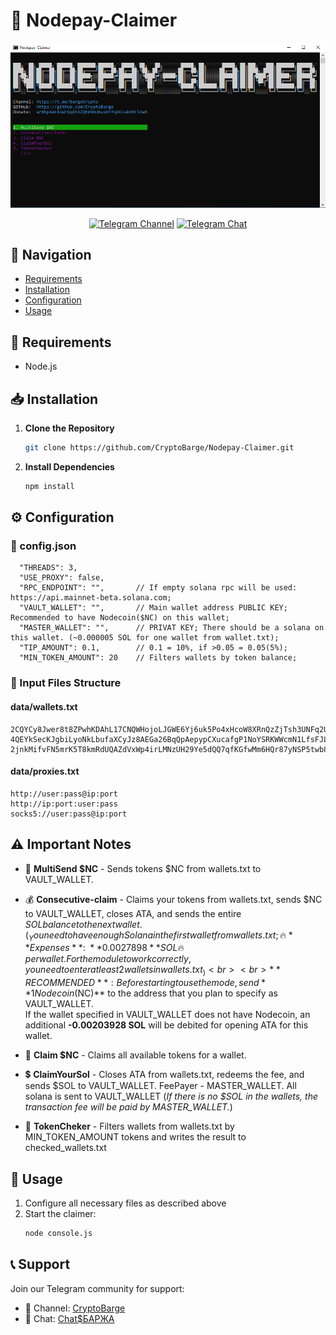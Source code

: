 # 🧲 Nodepay-Claimer

<div>
<p align="center">
  <img src="./image/console.png" alt="Nodepay Claimer Console" width="600"/>
  
  <p align="center">
    <a href="https://t.me/BargeCrypto"><img src="https://img.shields.io/badge/CryptoBarge_|_Subscribe_⚓-5B00FF?style=for-the-badge&logo=telegram&logoColor=white" alt="Telegram Channel"></a>
    <a href="https://t.me/+nbpTp74UTnVmMmM6"><img src="https://img.shields.io/badge/Crypto$БАРЖА_|_Chat_💬-5B00FF?style=for-the-badge&logo=telegram&logoColor=white" alt="Telegram Chat"></a>
</div>

## 🔎 Navigation

- [Requirements](#-requirements)
- [Installation](#-installation)
- [Configuration](#%EF%B8%8F-configuration)
- [Usage](#-usage)

## 📑 Requirements

- Node.js

## 📥 Installation

1. **Clone the Repository**
   ```bash
   git clone https://github.com/CryptoBarge/Nodepay-Claimer.git
   ```
2. **Install Dependencies**
   ```bash
   npm install
   ```

## ⚙️ Configuration

### 📁 config.json

```json5
  "THREADS": 3,
  "USE_PROXY": false,
  "RPC_ENDPOINT": "",       // If empty solana rpc will be used: https://api.mainnet-beta.solana.com;
  "VAULT_WALLET": "",       // Main wallet address PUBLIC KEY; Recommended to have Nodecoin($NC) on this wallet;
  "MASTER_WALLET": "",      // PRIVAT KEY; There should be a solana on this wallet. (~0.000005 SOL for one wallet from wallet.txt);
  "TIP_AMOUNT": 0.1,        // 0.1 = 10%, if >0.05 = 0.05(5%);
  "MIN_TOKEN_AMOUNT": 20    // Filters wallets by token balance;
```

### 📁 Input Files Structure

#### data/wallets.txt
```
2CQYCy8Jwer8t8ZPwhKDAhL17CNQWHojoLJGWE6Yj6uk5Po4xHcoW8XRnQzZjTsh3UNFq2UnRtQyxZx4UKXr92CJ
4QEYkSecKJgbiLyoNkLbufaXCyJz8AEGa26BqQpAepypCXucafgP1NoYSRKWWcmN1LfsFJLU1sod3RQsPmiorcWB
2jnkMifvFN5mrK5T8kmRdUQAZdVxWp4irLMNzUH29Ye5dQQ7qfKGfwMm6HQr87yNSP5twb8CV1NPCZS8zeRT5EHi
```

#### data/proxies.txt
```
http://user:pass@ip:port
http://ip:port:user:pass
socks5://user:pass@ip:port
```

## ⚠️ Important Notes

- 💸 **MultiSend $NC** - Sends tokens $NC from wallets.txt to VAULT_WALLET.
- 💰 **Consecutive-claim** - Claims your tokens from wallets.txt, sends $NC to VAULT_WALLET, closes ATA, and sends the entire $SOL balance to the next wallet. (_You need to have enough Solana in the first wallet from wallets.txt; 🔥**Expenses**: ~ **0.0027898** SOL🔥 per wallet. For the module to work correctly, you need to enter at least 2 wallets in wallets.txt_)
<br><br>**RECOMMENDED**: Before starting to use the mode, send **1 Nodecoin($NC)** to the address that you plan to specify as VAULT_WALLET. <br>If the wallet specified in VAULT_WALLET does not have Nodecoin, an additional **-0.00203928 SOL** will be debited for opening ATA for this wallet.

- 🧲 **Claim $NC** - Claims all available tokens for a wallet.
- 💲 **ClaimYourSol** - Closes ATA from wallets.txt, redeems the fee, and sends $SOL to VAULT_WALLET. FeePayer - MASTER_WALLET. All solana is sent to VAULT_WALLET (_If there is no $SOL in the wallets, the transaction fee will be paid by MASTER_WALLET._)
- 🧮 **TokenCheker** - Filters wallets from wallets.txt by MIN_TOKEN_AMOUNT tokens and writes the result to checked_wallets.txt

## 🚀 Usage

1. Configure all necessary files as described above
2. Start the claimer:
   ```bash
   node console.js
   ```

## 📞 Support

Join our Telegram community for support:
- 📢 Channel: [CryptoBarge](https://t.me/BargeCrypto)
- 💬 Chat:    [Chat$БАРЖА](https://t.me/+nbpTp74UTnVmMmM6)
